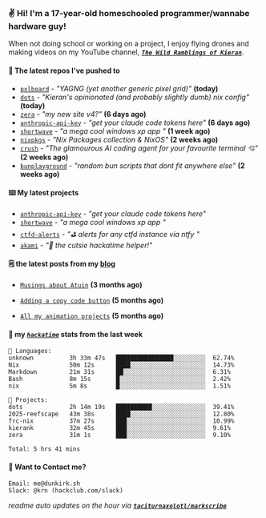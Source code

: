 ### ✌️ Hi! I'm a 17-year-old homeschooled programmer/wannabe hardware guy!

When not doing school or working on a project, I enjoy flying drones and making videos on my YouTube channel, [**_`The Wild Ramblings of Kieran`_**](https://youtube.com/@kieran.rambles).

#### 👷 The latest repos I've pushed to

- [`pxlboard`](https://github.com/taciturnaxolotl/pxlboard) - _"YAGNG (yet another generic pixel grid)"_ **(today)**
- [`dots`](https://github.com/taciturnaxolotl/dots) - _"Kieran's opinionated (and probably slightly dumb) nix config"_ **(today)**
- [`zera`](https://github.com/taciturnaxolotl/zera) - _"my new site v4?"_ **(6 days ago)**
- [`anthropic-api-key`](https://github.com/taciturnaxolotl/anthropic-api-key) - _"get your claude code tokens here"_ **(6 days ago)**
- [`shortwave`](https://github.com/taciturnaxolotl/shortwave) - _"a mega cool windows xp app "_ **(1 week ago)**
- [`nixpkgs`](https://github.com/NixOS/nixpkgs) - _"Nix Packages collection & NixOS"_ **(2 weeks ago)**
- [`crush`](https://github.com/charmbracelet/crush) - _"The glamourous AI coding agent for your favourite terminal 💘"_ **(2 weeks ago)**
- [`bunplayground`](https://github.com/taciturnaxolotl/bunplayground) - _"random bun scripts that dont fit anywhere else"_ **(2 weeks ago)**

#### ⌨️ My latest projects

- [`anthropic-api-key`](https://github.com/taciturnaxolotl/anthropic-api-key) - _"get your claude code tokens here"_
- [`shortwave`](https://github.com/taciturnaxolotl/shortwave) - _"a mega cool windows xp app "_
- [`ctfd-alerts`](https://github.com/taciturnaxolotl/ctfd-alerts) - _"⛳ alerts for any ctfd instance via ntfy "_
- [`akami`](https://github.com/taciturnaxolotl/akami) - _"🌷 the cutsie hackatime helper!"_

#### 🗒️ the latest posts from my [blog](https://dunkirk.sh)

- [`Musings about Atuin`](https://dunkirk.sh/blog/atuin/) **(3 months ago)**

- [`Adding a copy code button`](https://dunkirk.sh/blog/adding-a-copy-button/) **(5 months ago)**

- [`All my animation projects`](https://dunkirk.sh/blog/my-animations/) **(5 months ago)**



#### 📡 my [_`hackatime`_](https://waka.hackclub.com) stats from the last week

```text
💾 Languages:
unknown          3h 33m 47s   ████████████████░░░░░░░░░  62.74%
Nix              50m 12s      ████░░░░░░░░░░░░░░░░░░░░░  14.73%
Markdown         21m 31s      ██░░░░░░░░░░░░░░░░░░░░░░░  6.31%
Bash             8m 15s       █░░░░░░░░░░░░░░░░░░░░░░░░  2.42%
nix              5m 8s        █░░░░░░░░░░░░░░░░░░░░░░░░  1.51%

💼 Projects:
dots             2h 14m 19s   ██████████░░░░░░░░░░░░░░░  39.41%
2025-reefscape   43m 38s      ████░░░░░░░░░░░░░░░░░░░░░  12.80%
frc-nix          37m 27s      ███░░░░░░░░░░░░░░░░░░░░░░  10.99%
kierank          32m 45s      ███░░░░░░░░░░░░░░░░░░░░░░  9.61%
zera             31m 1s       ███░░░░░░░░░░░░░░░░░░░░░░  9.10%

Total: 5 hrs 41 mins
```

#### 📮 Want to Contact me?

```text
Email: me@dunkirk.sh
Slack: @krn (hackclub.com/slack)
```

_readme auto updates on the hour via [**`taciturnaxolotl/markscribe`**](https://github.com/taciturnaxolotl/markscribe)_
